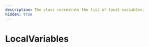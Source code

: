 ```yaml
---
description: The class represents the list of local variables.
hidden: true
---
```


# LocalVariables

